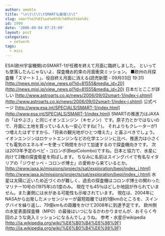 ```yaml
---
author: ameblo
title: "\n\t\t\t\tSMARTな最後\t\t"
slug: smart%e3%81%aa%e6%9c%80%e5%be%8c
id: 2999
date: '2006-09-04 07:25:09'
layout: post
categories:
  - network
tags:
  - mixi
---
```


ESA(欧州宇宙機関)のSMART-1が任務を終えて月面に臨終しました。 といっても墜落したんじゃないよ、探査機お約束の月面衝突ミッション。 ■欧州の月探査機「スマート１」、役目終え月面に消える(読売新聞 - 09月03日 19:31) [http://news.mixi.jp/view_news.pl?id=81555&media_id=20](http://news.mixi.jp/view_news.pl?id=81555&media_id=20) 日本だとここが詳しい [http://www.astroarts.co.jp/news/2006/09/02smart-1/index-j.shtml](http://www.astroarts.co.jp/news/2006/09/02smart-1/index-j.shtml) 公式ページ [http://www.esa.int/SPECIALS/SMART-1/index.html](http://www.esa.int/SPECIALS/SMART-1/index.html) SMARTの推進力はJAXAの「はやぶさ」と同じイオンエンジン（キセノン）です。原子力とかではないので、月面に土地を買っている人も一安心ですね(？)。 それよりもクレーターが1つ増えたはずですから、「将来の観光地がひとつ増えた」と喜ぶべきでしょう。 イオンエンジンはロケットエンジンなどの化学エンジンに比べ、推進力は小さくても電気のエネルギーを使って時間をかけて加速するので探査機向きです。 次は2013年予定のベピ・コロンボ(BepiColombo)ですね。日本と協力で、水星に向けて2機の探査衛星を飛ばします。 ちなみに名前はスイングバイで有名なイタリアの「ジウゼッペ・コロンボ博士」の愛称から来ているとか。 [http://www.jaxa.jp/missions/projects/sat/exploration/bepi/index_j.html](http://www.jaxa.jp/missions/projects/sat/exploration/bepi/index_j.html) 水星は太陽に近いため近づくのが難しく、過去の探査機はコロンボ博士の関わったマリナー10号の(1975年)の1度のみ。 現在でも45％ほどしか地図が作られていません。また裏側には水がある可能性も示唆されています。 現在は、2004年にNASAから出発したメッセンジャーが最短距離では約1億kmのところを、スイングバイを繰り返し、79億kmもの距離をかけて2008年に到達予定です。 欧州側の水星表面探査機（MPO）の最後はいつになるかわかりませんが、おそらく今回のような突入ミッションになるんでしょうね。 参考・水星＠wikipedia [http://ja.wikipedia.org/wiki/%E6%B0%B4%E6%98%9F](http://ja.wikipedia.org/wiki/%E6%B0%B4%E6%98%9F)